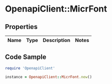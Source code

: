 # OpenapiClient::MicrFont

## Properties

Name | Type | Description | Notes
------------ | ------------- | ------------- | -------------

## Code Sample

```ruby
require 'OpenapiClient'

instance = OpenapiClient::MicrFont.new()
```


